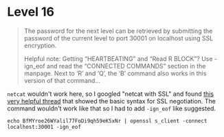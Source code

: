 # Level 16

> The password for the next level can be retrieved by submitting the password of the current level to port 30001 on localhost using SSL encryption.
>
> Helpful note: Getting “HEARTBEATING” and “Read R BLOCK”? Use -ign_eof and read the “CONNECTED COMMANDS” section in the manpage. Next to ‘R’ and ‘Q’, the ‘B’ command also works in this version of that command…

`netcat` wouldn't work here, so I googled "netcat with SSL" and found [this very helpful thread](https://serverfault.com/questions/102032/connecting-to-https-with-netcat-nc) that showed the basic syntax for SSL negotiation. The command wouldn't work like that so I had to add `-ign_eof` like suggested.

```echo BfMYroe26WYalil77FoDi9qh59eK5xNr | openssl s_client -connect localhost:30001 -ign_eof```
